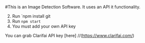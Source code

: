 #This is an Image Detection Software.
It uses an API it functionality.

2. Run `npm install git
3. Run `npm start`
4. You must add your own API key 

You can grab Clarifai API key [here] 
//(https://www.clarifai.com/)
